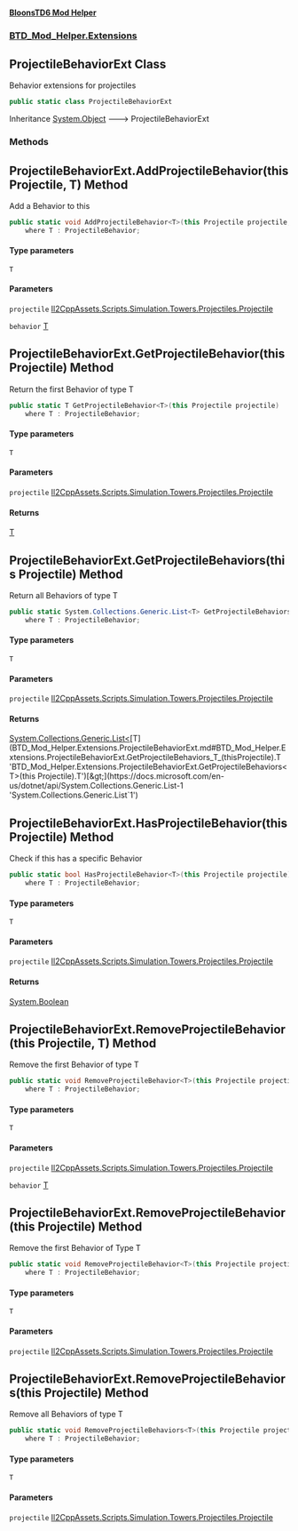 #### [BloonsTD6 Mod Helper](README.md 'README')
### [BTD_Mod_Helper.Extensions](README.md#BTD_Mod_Helper.Extensions 'BTD_Mod_Helper.Extensions')

## ProjectileBehaviorExt Class

Behavior extensions for projectiles

```csharp
public static class ProjectileBehaviorExt
```

Inheritance [System.Object](https://docs.microsoft.com/en-us/dotnet/api/System.Object 'System.Object') &#129106; ProjectileBehaviorExt
### Methods

<a name='BTD_Mod_Helper.Extensions.ProjectileBehaviorExt.AddProjectileBehavior_T_(thisProjectile,T)'></a>

## ProjectileBehaviorExt.AddProjectileBehavior<T>(this Projectile, T) Method

Add a Behavior to this

```csharp
public static void AddProjectileBehavior<T>(this Projectile projectile, T behavior)
    where T : ProjectileBehavior;
```
#### Type parameters

<a name='BTD_Mod_Helper.Extensions.ProjectileBehaviorExt.AddProjectileBehavior_T_(thisProjectile,T).T'></a>

`T`
#### Parameters

<a name='BTD_Mod_Helper.Extensions.ProjectileBehaviorExt.AddProjectileBehavior_T_(thisProjectile,T).projectile'></a>

`projectile` [Il2CppAssets.Scripts.Simulation.Towers.Projectiles.Projectile](https://docs.microsoft.com/en-us/dotnet/api/Il2CppAssets.Scripts.Simulation.Towers.Projectiles.Projectile 'Il2CppAssets.Scripts.Simulation.Towers.Projectiles.Projectile')

<a name='BTD_Mod_Helper.Extensions.ProjectileBehaviorExt.AddProjectileBehavior_T_(thisProjectile,T).behavior'></a>

`behavior` [T](BTD_Mod_Helper.Extensions.ProjectileBehaviorExt.md#BTD_Mod_Helper.Extensions.ProjectileBehaviorExt.AddProjectileBehavior_T_(thisProjectile,T).T 'BTD_Mod_Helper.Extensions.ProjectileBehaviorExt.AddProjectileBehavior<T>(this Projectile, T).T')

<a name='BTD_Mod_Helper.Extensions.ProjectileBehaviorExt.GetProjectileBehavior_T_(thisProjectile)'></a>

## ProjectileBehaviorExt.GetProjectileBehavior<T>(this Projectile) Method

Return the first Behavior of type T

```csharp
public static T GetProjectileBehavior<T>(this Projectile projectile)
    where T : ProjectileBehavior;
```
#### Type parameters

<a name='BTD_Mod_Helper.Extensions.ProjectileBehaviorExt.GetProjectileBehavior_T_(thisProjectile).T'></a>

`T`
#### Parameters

<a name='BTD_Mod_Helper.Extensions.ProjectileBehaviorExt.GetProjectileBehavior_T_(thisProjectile).projectile'></a>

`projectile` [Il2CppAssets.Scripts.Simulation.Towers.Projectiles.Projectile](https://docs.microsoft.com/en-us/dotnet/api/Il2CppAssets.Scripts.Simulation.Towers.Projectiles.Projectile 'Il2CppAssets.Scripts.Simulation.Towers.Projectiles.Projectile')

#### Returns
[T](BTD_Mod_Helper.Extensions.ProjectileBehaviorExt.md#BTD_Mod_Helper.Extensions.ProjectileBehaviorExt.GetProjectileBehavior_T_(thisProjectile).T 'BTD_Mod_Helper.Extensions.ProjectileBehaviorExt.GetProjectileBehavior<T>(this Projectile).T')

<a name='BTD_Mod_Helper.Extensions.ProjectileBehaviorExt.GetProjectileBehaviors_T_(thisProjectile)'></a>

## ProjectileBehaviorExt.GetProjectileBehaviors<T>(this Projectile) Method

Return all Behaviors of type T

```csharp
public static System.Collections.Generic.List<T> GetProjectileBehaviors<T>(this Projectile projectile)
    where T : ProjectileBehavior;
```
#### Type parameters

<a name='BTD_Mod_Helper.Extensions.ProjectileBehaviorExt.GetProjectileBehaviors_T_(thisProjectile).T'></a>

`T`
#### Parameters

<a name='BTD_Mod_Helper.Extensions.ProjectileBehaviorExt.GetProjectileBehaviors_T_(thisProjectile).projectile'></a>

`projectile` [Il2CppAssets.Scripts.Simulation.Towers.Projectiles.Projectile](https://docs.microsoft.com/en-us/dotnet/api/Il2CppAssets.Scripts.Simulation.Towers.Projectiles.Projectile 'Il2CppAssets.Scripts.Simulation.Towers.Projectiles.Projectile')

#### Returns
[System.Collections.Generic.List&lt;](https://docs.microsoft.com/en-us/dotnet/api/System.Collections.Generic.List-1 'System.Collections.Generic.List`1')[T](BTD_Mod_Helper.Extensions.ProjectileBehaviorExt.md#BTD_Mod_Helper.Extensions.ProjectileBehaviorExt.GetProjectileBehaviors_T_(thisProjectile).T 'BTD_Mod_Helper.Extensions.ProjectileBehaviorExt.GetProjectileBehaviors<T>(this Projectile).T')[&gt;](https://docs.microsoft.com/en-us/dotnet/api/System.Collections.Generic.List-1 'System.Collections.Generic.List`1')

<a name='BTD_Mod_Helper.Extensions.ProjectileBehaviorExt.HasProjectileBehavior_T_(thisProjectile)'></a>

## ProjectileBehaviorExt.HasProjectileBehavior<T>(this Projectile) Method

Check if this has a specific Behavior

```csharp
public static bool HasProjectileBehavior<T>(this Projectile projectile)
    where T : ProjectileBehavior;
```
#### Type parameters

<a name='BTD_Mod_Helper.Extensions.ProjectileBehaviorExt.HasProjectileBehavior_T_(thisProjectile).T'></a>

`T`
#### Parameters

<a name='BTD_Mod_Helper.Extensions.ProjectileBehaviorExt.HasProjectileBehavior_T_(thisProjectile).projectile'></a>

`projectile` [Il2CppAssets.Scripts.Simulation.Towers.Projectiles.Projectile](https://docs.microsoft.com/en-us/dotnet/api/Il2CppAssets.Scripts.Simulation.Towers.Projectiles.Projectile 'Il2CppAssets.Scripts.Simulation.Towers.Projectiles.Projectile')

#### Returns
[System.Boolean](https://docs.microsoft.com/en-us/dotnet/api/System.Boolean 'System.Boolean')

<a name='BTD_Mod_Helper.Extensions.ProjectileBehaviorExt.RemoveProjectileBehavior_T_(thisProjectile,T)'></a>

## ProjectileBehaviorExt.RemoveProjectileBehavior<T>(this Projectile, T) Method

Remove the first Behavior of type T

```csharp
public static void RemoveProjectileBehavior<T>(this Projectile projectile, T behavior)
    where T : ProjectileBehavior;
```
#### Type parameters

<a name='BTD_Mod_Helper.Extensions.ProjectileBehaviorExt.RemoveProjectileBehavior_T_(thisProjectile,T).T'></a>

`T`
#### Parameters

<a name='BTD_Mod_Helper.Extensions.ProjectileBehaviorExt.RemoveProjectileBehavior_T_(thisProjectile,T).projectile'></a>

`projectile` [Il2CppAssets.Scripts.Simulation.Towers.Projectiles.Projectile](https://docs.microsoft.com/en-us/dotnet/api/Il2CppAssets.Scripts.Simulation.Towers.Projectiles.Projectile 'Il2CppAssets.Scripts.Simulation.Towers.Projectiles.Projectile')

<a name='BTD_Mod_Helper.Extensions.ProjectileBehaviorExt.RemoveProjectileBehavior_T_(thisProjectile,T).behavior'></a>

`behavior` [T](BTD_Mod_Helper.Extensions.ProjectileBehaviorExt.md#BTD_Mod_Helper.Extensions.ProjectileBehaviorExt.RemoveProjectileBehavior_T_(thisProjectile,T).T 'BTD_Mod_Helper.Extensions.ProjectileBehaviorExt.RemoveProjectileBehavior<T>(this Projectile, T).T')

<a name='BTD_Mod_Helper.Extensions.ProjectileBehaviorExt.RemoveProjectileBehavior_T_(thisProjectile)'></a>

## ProjectileBehaviorExt.RemoveProjectileBehavior<T>(this Projectile) Method

Remove the first Behavior of Type T

```csharp
public static void RemoveProjectileBehavior<T>(this Projectile projectile)
    where T : ProjectileBehavior;
```
#### Type parameters

<a name='BTD_Mod_Helper.Extensions.ProjectileBehaviorExt.RemoveProjectileBehavior_T_(thisProjectile).T'></a>

`T`
#### Parameters

<a name='BTD_Mod_Helper.Extensions.ProjectileBehaviorExt.RemoveProjectileBehavior_T_(thisProjectile).projectile'></a>

`projectile` [Il2CppAssets.Scripts.Simulation.Towers.Projectiles.Projectile](https://docs.microsoft.com/en-us/dotnet/api/Il2CppAssets.Scripts.Simulation.Towers.Projectiles.Projectile 'Il2CppAssets.Scripts.Simulation.Towers.Projectiles.Projectile')

<a name='BTD_Mod_Helper.Extensions.ProjectileBehaviorExt.RemoveProjectileBehaviors_T_(thisProjectile)'></a>

## ProjectileBehaviorExt.RemoveProjectileBehaviors<T>(this Projectile) Method

Remove all Behaviors of type T

```csharp
public static void RemoveProjectileBehaviors<T>(this Projectile projectile)
    where T : ProjectileBehavior;
```
#### Type parameters

<a name='BTD_Mod_Helper.Extensions.ProjectileBehaviorExt.RemoveProjectileBehaviors_T_(thisProjectile).T'></a>

`T`
#### Parameters

<a name='BTD_Mod_Helper.Extensions.ProjectileBehaviorExt.RemoveProjectileBehaviors_T_(thisProjectile).projectile'></a>

`projectile` [Il2CppAssets.Scripts.Simulation.Towers.Projectiles.Projectile](https://docs.microsoft.com/en-us/dotnet/api/Il2CppAssets.Scripts.Simulation.Towers.Projectiles.Projectile 'Il2CppAssets.Scripts.Simulation.Towers.Projectiles.Projectile')